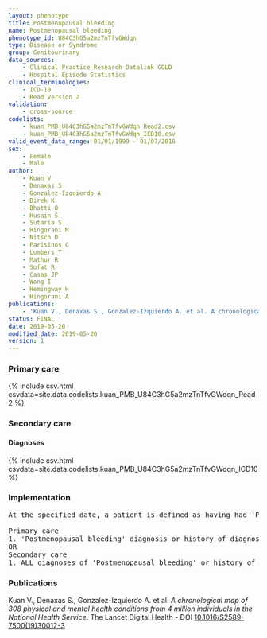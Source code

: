 ```yaml
---
layout: phenotype
title: Postmenopausal bleeding
name: Postmenopausal bleeding
phenotype_id: U84C3hG5a2mzTnTfvGWdqn 
type: Disease or Syndrome
group: Genitourinary
data_sources: 
    - Clinical Practice Research Datalink GOLD
    - Hospital Episode Statistics
clinical_terminologies: 
    - ICD-10
    - Read Version 2
validation: 
    - cross-source
codelists: 
    - kuan_PMB_U84C3hG5a2mzTnTfvGWdqn_Read2.csv
    - kuan_PMB_U84C3hG5a2mzTnTfvGWdqn_ICD10.csv
valid_event_data_range: 01/01/1999 - 01/07/2016
sex: 
    - Female
    - Male
author: 
    - Kuan V
    - Denaxas S
    - Gonzalez-Izquierdo A
    - Direk K
    - Bhatti O
    - Husain S
    - Sutaria S
    - Hingorani M
    - Nitsch D
    - Parisinos C
    - Lumbers T
    - Mathur R
    - Sofat R
    - Casas JP
    - Wong I
    - Hemingway H
    - Hingorani A
publications: 
    - 'Kuan V., Denaxas S., Gonzalez-Izquierdo A. et al. A chronological map of 308 physical and mental health conditions from 4 million individuals in the National Health Service. The Lancet Digital Health - DOI: 10.1016/S2589-7500(19)30012-3' 
status: FINAL
date: 2019-05-20
modified_date: 2019-05-20
version: 1
---
```

### Primary care 
{% include csv.html csvdata=site.data.codelists.kuan_PMB_U84C3hG5a2mzTnTfvGWdqn_Read2 %}
### Secondary care 
#### Diagnoses 
{% include csv.html csvdata=site.data.codelists.kuan_PMB_U84C3hG5a2mzTnTfvGWdqn_ICD10 %}
### Implementation 
<pre>At the specified date, a patient is defined as having had 'Postmenopausal bleeding' IF they meet the criteria for any of the following on or before the specified date. The earliest date on which the individual meets any of the following criteria on or before the specified date is defined as the first event date:

Primary care
1. 'Postmenopausal bleeding' diagnosis or history of diagnosis during a consultation 
OR
Secondary care
1. ALL diagnoses of 'Postmenopausal bleeding' or history of diagnosis during a hospitalization</pre> 
 
### Publications 
Kuan V., Denaxas S., Gonzalez-Izquierdo A. et al. _A chronological map of 308 physical and mental health conditions from 4 million individuals in the National Health Service_. The Lancet Digital Health - DOI <a href='https://www.thelancet.com/journals/landig/article/PIIS2589-7500(19)30012-3/fulltext'>10.1016/S2589-7500(19)30012-3</a>